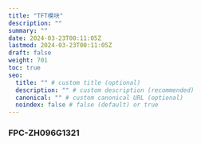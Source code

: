 ```yaml
---
title: "TFT模块"
description: ""
summary: ""
date: 2024-03-23T00:11:05Z
lastmod: 2024-03-23T00:11:05Z
draft: false
weight: 701
toc: true
seo:
  title: "" # custom title (optional)
  description: "" # custom description (recommended)
  canonical: "" # custom canonical URL (optional)
  noindex: false # false (default) or true
---
```


### FPC-ZH096G1321

